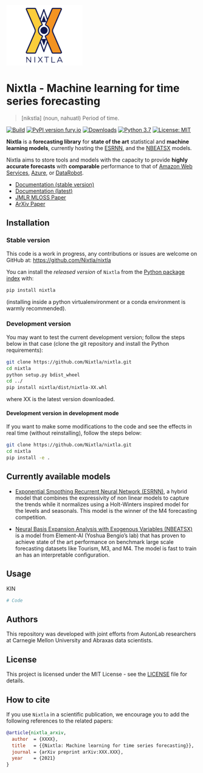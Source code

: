 <img src="https://github.com/Nixtla/nixtla/blob/a36f9988575a3e23ed14c8c8fe2b343cdbe5019c/nixtla_logo.png" width="200" height="160"> 

# **Nixtla** - Machine learning for time series forecasting
> [nikstla] (noun, nahuatl) Period of time.


[![Build](https://github.com/kdgutier/esrnn_torch/workflows/Python%20package/badge.svg?branch=master)](https://github.com/kdgutier/esrnn_torch/tree/master)
[![PyPI version fury.io](https://badge.fury.io/py/ESRNN.svg)](https://pypi.python.org/pypi/ESRNN/)
[![Downloads](https://pepy.tech/badge/esrnn)](https://pepy.tech/project/esrnn)
[![Python 3.7](https://img.shields.io/badge/python-3.7-blue.svg)](https://www.python.org/downloads/release/python-370/)
[![License: MIT](https://img.shields.io/badge/License-MIT-green.svg)](https://github.com/kdgutier/esrnn_torch/blob/master/LICENSE)

**Nixtla** is a **forecasting library** for **state of the art** statistical and **machine learning models**, currently hosting the [ESRNN](https://www.sciencedirect.com/science/article/pii/S0169207019301153), and the [NBEATSX](https://arxiv.org/abs/1905.10437) models.

Nixtla aims to store tools and models with the capacity to provide **highly accurate forecasts** with **comparable** performance to that of [Amazon Web Services](https://aws.amazon.com/es/forecast/), [Azure](https://docs.microsoft.com/en-us/azure/machine-learning/), or [DataRobot](https://www.datarobot.com/platform/automated-time-series/).

* [Documentation (stable version)]()
* [Documentation (latest)]()
* [JMLR MLOSS Paper]()
* [ArXiv Paper]()

## Installation

### Stable version

This code is a work in progress, any contributions or issues are welcome on
GitHub at: https://github.com/Nixtla/nixtla

You can install the *released version* of `Nixtla` from the [Python package index](https://pypi.org) with:

```python
pip install nixtla
```

(installing inside a python virtualenvironment or a conda environment is warmly recommended).

### Development version

You may want to test the current development version; follow the steps below in that case (clone the git repository and install the Python requirements):
```bash
git clone https://github.com/Nixtla/nixtla.git
cd nixtla
python setup.py bdist_wheel
cd ../
pip install nixtla/dist/nixtla-XX.whl
```
where XX is the latest version downloaded.

#### Development version in development mode

If you want to make some modifications to the code and see the effects in real time (without reinstalling), follow the steps below:

```bash
git clone https://github.com/Nixtla/nixtla.git
cd nixtla
pip install -e .
```

## Currently available models

* [Exponential Smoothing Recurrent Neural Network (ESRNN)](https://www.sciencedirect.com/science/article/pii/S0169207019301153), a hybrid model that combines the expressivity of non linear models to capture the trends while it normalizes using a Holt-Winters inspired model for the levels and seasonals.  This model is the winner of the M4 forecasting competition.

<!--- ![ESRNN](/indx_imgs/ESRNN.png) -->

* [Neural Basis Expansion Analysis with Exogenous Variables (NBEATSX)](https://arxiv.org/abs/1905.10437) is a model from Element-AI (Yoshua Bengio’s lab) that has proven to achieve state of the art performance on benchmark large scale forecasting datasets like Tourism, M3, and M4. The model is fast to train an has an interpretable configuration.

<!--- ![NBEATSX](/indx_imgs/NBEATSX.png) -->

## Usage

KIN

```python
# Code
```

## Authors
This repository was developed with joint efforts from AutonLab researchers at Carnegie Mellon University and Abraxas data scientists.

## License
This project is licensed under the MIT License - see the [LICENSE](https://github.com/kdgutier/esrnn_torch/blob/master/LICENSE) file for details.

## How to cite

If you use `Nixtla` in a scientific publication, we encourage you to add
the following references to the related papers:


```bibtex
@article{nixtla_arxiv,
  author  = {XXXX},
  title   = {{Nixtla: Machine learning for time series forecasting}},
  journal = {arXiv preprint arXiv:XXX.XXX},
  year    = {2021}
}
```

<!---

## Citing

```bibtex
@article{,
    author = {},
    title = {{}},
    journal = {},
    year = {}
}
```
-->
